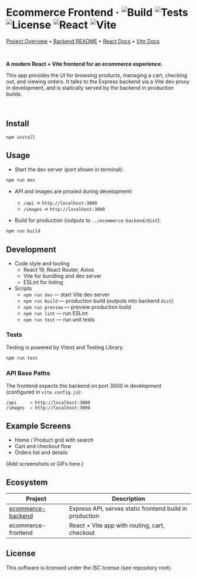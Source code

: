 # Ecommerce Frontend · ![Build](https://img.shields.io/badge/Build-passing-brightgreen) ![Tests](https://img.shields.io/badge/Tests-passing-brightgreen) ![License](https://img.shields.io/badge/License-ISC-blue) ![React](https://img.shields.io/badge/React-19-61dafb?logo=react&logoColor=white) ![Vite](https://img.shields.io/badge/Vite-6-646cff?logo=vite&logoColor=white)

[Project Overview](../README.md) • [Backend README](../ecommerce-backend/README.md) • [React Docs](https://react.dev/) • [Vite Docs](https://vite.dev/)

<br/>

**A modern React + Vite frontend for an ecommerce experience.**

This app provides the UI for browsing products, managing a cart, checking out, and viewing orders. It talks to the Express backend via a Vite dev proxy in development, and is statically served by the backend in production builds.

<br/>

## Install

```bash
npm install
```

## Usage

- Start the dev server (port shown in terminal):
```bash
npm run dev
```
- API and images are proxied during development:
  - `/api` → `http://localhost:3000`
  - `/images` → `http://localhost:3000`

- Build for production (outputs to `../ecommerce-backend/dist`):
```bash
npm run build
```

## Development

- Code style and tooling
  - React 19, React Router, Axios
  - Vite for bundling and dev server
  - ESLint for linting
- Scripts
  - `npm run dev` — start Vite dev server
  - `npm run build` — production build (outputs into backend `dist`)
  - `npm run preview` — preview production build
  - `npm run lint` — run ESLint
  - `npm run test` — run unit tests

### Tests

Testing is powered by Vitest and Testing Library.
```bash
npm run test
```

### API Base Paths

The frontend expects the backend on port 3000 in development (configured in `vite.config.js`):
```
/api     → http://localhost:3000
/images  → http://localhost:3000
```

## Example Screens

- Home / Product grid with search
- Cart and checkout flow
- Orders list and details

(Add screenshots or GIFs here.)

## Ecosystem

| Project | Description |
|-|-|
| [ecommerce-backend](../ecommerce-backend/README.md) | Express API, serves static frontend build in production |
| ecommerce-frontend | React + Vite app with routing, cart, checkout |

## License

This software is licensed under the ISC license (see repository root).
